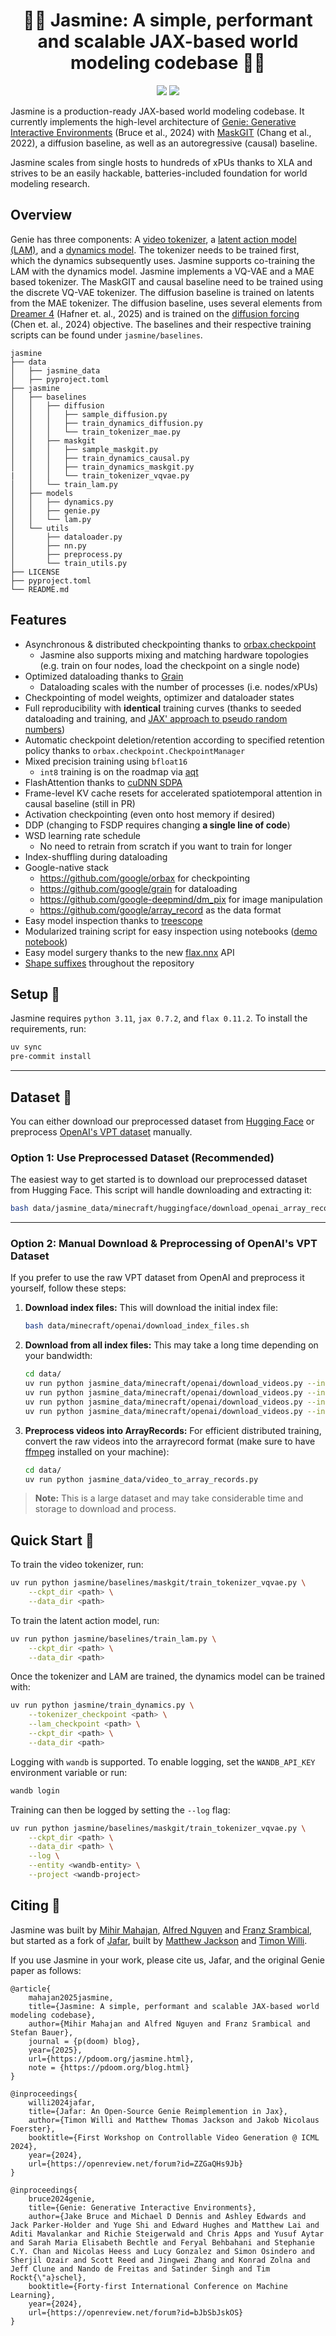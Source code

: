 <h1 align="center">🧞‍♀️ Jasmine: A simple, performant and scalable JAX-based world modeling codebase 🧞‍♀️</h1>

<p align="center">
    <a href= "https://github.com/FLAIROx/jafar/blob/main/LICENSE">
        <img src="https://img.shields.io/badge/license-Apache2.0-blue.svg" /></a>
    <a href= "https://github.com/psf/black">
        <img src="https://img.shields.io/badge/code%20style-black-000000.svg" /></a>
</p>

Jasmine is a production-ready JAX-based world modeling codebase. It currently implements the high-level architecture of [Genie: Generative Interactive Environments](https://arxiv.org/abs/2402.15391) (Bruce et al., 2024) with [MaskGIT](https://arxiv.org/abs/2202.04200) (Chang et al., 2022), a diffusion baseline, as well as an autoregressive (causal) baseline. 

Jasmine scales from single hosts to hundreds of xPUs thanks to XLA and strives to be an easily hackable, batteries-included foundation for world modeling research.

<h2 name="overview" id="overview">Overview</h2>

Genie has three components: A [video tokenizer](jasmine/models/tokenizer.py), a [latent action model (LAM)](jasmine/models/lam.py), and a [dynamics model](jasmine/models/dynamics.py). 
The tokenizer needs to be trained first, which the dynamics subsequently uses. Jasmine supports co-training the LAM with the dynamics model.
Jasmine implements a VQ-VAE and a MAE based tokenizer. The MaskGIT and causal baseline need to be trained using the discrete VQ-VAE tokenizer. The diffusion baseline is trained on latents from the MAE tokenizer.  The diffusion baseline, uses several elements from [Dreamer 4](https://arxiv.org/abs/2509.24527) (Hafner et. al., 2025) and is trained on the [diffusion forcing](https://arxiv.org/abs/2407.01392) (Chen et. al., 2024) objective.
The baselines and their respective training scripts can be found under `jasmine/baselines`.
```
jasmine
├── data
│   ├── jasmine_data
│   ├── pyproject.toml
├── jasmine
│   ├── baselines
│   │   ├── diffusion
│   │   │   ├── sample_diffusion.py
│   │   │   ├── train_dynamics_diffusion.py
│   │   │   └── train_tokenizer_mae.py
│   │   ├── maskgit
│   │   │   ├── sample_maskgit.py
│   │   │   ├── train_dynamics_causal.py
│   │   │   ├── train_dynamics_maskgit.py
|   │   │   └── train_tokenizer_vqvae.py
│   │   └── train_lam.py
│   ├── models
│   │   ├── dynamics.py
│   │   ├── genie.py
│   │   └── lam.py
│   └── utils
│       ├── dataloader.py
│       ├── nn.py
│       ├── preprocess.py
│       └── train_utils.py
├── LICENSE
├── pyproject.toml
└── README.md
```

<h2 name="overview" id="overview">Features</h2>

- Asynchronous & distributed checkpointing thanks to [orbax.checkpoint](https://github.com/google/orbax)
    - Jasmine also supports mixing and matching hardware topologies (e.g. train on four nodes, load the checkpoint on a single node)
- Optimized dataloading thanks to [Grain](https://github.com/google/grain)
    - Dataloading scales with the number of processes (i.e. nodes/xPUs)
- Checkpointing of model weights, optimizer and dataloader states
- Full reproducibility with **identical** training curves (thanks to seeded dataloading and training, and [JAX' approach to pseudo random numbers](https://docs.jax.dev/en/latest/random-numbers.html))
- Automatic checkpoint deletion/retention according to specified retention policy thanks to `orbax.checkpoint.CheckpointManager`
- Mixed precision training using `bfloat16`
    - `int8` training is on the roadmap via [aqt](https://github.com/google/aqt)
- FlashAttention thanks to [cuDNN SDPA](https://github.com/jax-ml/jax/blob/a155c5a9997924170e0067d552351a9833c12c11/jax/_src/cudnn/fused_attention_stablehlo.py#L842)
- Frame-level KV cache resets for accelerated spatiotemporal attention in causal baseline (still in PR)
- Activation checkpointing (even onto host memory if desired)
- DDP (changing to FSDP requires changing **a single line of code**)
- WSD learning rate schedule
    -  No need to retrain from scratch if you want to train for longer
- Index-shuffling during dataloading
- Google-native stack
    - https://github.com/google/orbax for checkpointing
    - https://github.com/google/grain for dataloading
    - https://github.com/google-deepmind/dm_pix for image manipulation
    - https://github.com/google/array_record as the data format
- Easy model inspection thanks to [treescope](https://github.com/google-deepmind/treescope)
- Modularized training script for easy inspection using notebooks ([demo notebook](https://colab.research.google.com/drive/1zHkciFIZxXloJgue9F5LtFlA0m00rJIf?usp=sharing))
- Easy model surgery thanks to the new [flax.nnx](https://flax.readthedocs.io/en/latest/migrating/linen_to_nnx.html) API
- [Shape suffixes](https://medium.com/@NoamShazeer/shape-suffixes-good-coding-style-f836e72e24fd) throughout the repository

<h2 name="start" id="start">Setup 🧗</h2>

Jasmine requires `python 3.11`, `jax 0.7.2`, and `flax 0.11.2`. To install the requirements, run:

```bash
uv sync
pre-commit install
```

---

<h2 name="dataset" id="dataset">Dataset 📂</h2>

You can either download our preprocessed dataset from [Hugging Face](https://huggingface.co/datasets/p-doom/open_ai_minecraft_arrayrecords_chunked) or preprocess [OpenAI's VPT dataset](https://github.com/openai/Video-Pre-Training) manually.

### Option 1: Use Preprocessed Dataset (Recommended)

The easiest way to get started is to download our preprocessed dataset from Hugging Face. This script will handle downloading and extracting it:

```bash
bash data/jasmine_data/minecraft/huggingface/download_openai_array_records.sh
```

---

### Option 2: Manual Download & Preprocessing of OpenAI's VPT Dataset

If you prefer to use the raw VPT dataset from OpenAI and preprocess it yourself, follow these steps:

1. **Download index files:**
   This will download the initial index file:

   ```bash
   bash data/minecraft/openai/download_index_files.sh
   ```

2. **Download from all index files:**
   This may take a long time depending on your bandwidth:

   ```bash
   cd data/
   uv run python jasmine_data/minecraft/openai/download_videos.py --index_file_path data/open_ai_index_files/all_7xx_Apr_6.json
   uv run python jasmine_data/minecraft/openai/download_videos.py --index_file_path data/open_ai_index_files/all_8xx_Jun_29.json
   uv run python jasmine_data/minecraft/openai/download_videos.py --index_file_path data/open_ai_index_files/all_9xx_Jun_29.json
   uv run python jasmine_data/minecraft/openai/download_videos.py --index_file_path data/open_ai_index_files/all_10xx_Jun_29.json
   ```

3. **Preprocess videos into ArrayRecords:**
   For efficient distributed training, convert the raw videos into the arrayrecord format (make sure to have [ffmpeg](https://github.com/FFmpeg/FFmpeg) installed on your machine):

   ```bash
   cd data/
   uv run python jasmine_data/video_to_array_records.py
   ```

> **Note:** This is a large dataset and may take considerable time and storage to download and process.


<h2 name="train" id="train">Quick Start 🚀 </h2>


To train the video tokenizer, run:

```bash
uv run python jasmine/baselines/maskgit/train_tokenizer_vqvae.py \
    --ckpt_dir <path> \
    --data_dir <path>
```

To train the latent action model, run:

```bash
uv run python jasmine/baselines/train_lam.py \
    --ckpt_dir <path> \
    --data_dir <path>
```

Once the tokenizer and LAM are trained, the dynamics model can be trained with:

```bash
uv run python jasmine/train_dynamics.py \
    --tokenizer_checkpoint <path> \
    --lam_checkpoint <path> \
    --ckpt_dir <path> \
    --data_dir <path>
```

Logging with `wandb` is supported. To enable logging, set the `WANDB_API_KEY` environment variable or run:

```bash
wandb login
```

Training can then be logged by setting the `--log` flag:

```bash
uv run python jasmine/baselines/maskgit/train_tokenizer_vqvae.py \
    --ckpt_dir <path> \
    --data_dir <path> \
    --log \
    --entity <wandb-entity> \
    --project <wandb-project>
```

<h2 name="cite" id="cite">Citing 📜 </h2>

Jasmine was built by [Mihir Mahajan](https://maharajamihir.github.io/), [Alfred Nguyen](https://avocadoali.github.io/) and [Franz Srambical](https://srambical.fr/), but started as a fork of [Jafar](https://github.com/flairox/jafar), built by [Matthew Jackson](https://matthewtjackson.com) and [Timon Willi](https://www.timonwilli.com).

If you use Jasmine in your work, please cite us, Jafar, and the original Genie paper as follows:

```
@article{
    mahajan2025jasmine,
    title={Jasmine: A simple, performant and scalable JAX-based world modeling codebase},
    author={Mihir Mahajan and Alfred Nguyen and Franz Srambical and Stefan Bauer},
    journal = {p(doom) blog},
    year={2025},
    url={https://pdoom.org/jasmine.html},
    note = {https://pdoom.org/blog.html}
}
```
```
@inproceedings{
    willi2024jafar,
    title={Jafar: An Open-Source Genie Reimplemention in Jax},
    author={Timon Willi and Matthew Thomas Jackson and Jakob Nicolaus Foerster},
    booktitle={First Workshop on Controllable Video Generation @ ICML 2024},
    year={2024},
    url={https://openreview.net/forum?id=ZZGaQHs9Jb}
}
```
```
@inproceedings{
    bruce2024genie,
    title={Genie: Generative Interactive Environments},
    author={Jake Bruce and Michael D Dennis and Ashley Edwards and Jack Parker-Holder and Yuge Shi and Edward Hughes and Matthew Lai and Aditi Mavalankar and Richie Steigerwald and Chris Apps and Yusuf Aytar and Sarah Maria Elisabeth Bechtle and Feryal Behbahani and Stephanie C.Y. Chan and Nicolas Heess and Lucy Gonzalez and Simon Osindero and Sherjil Ozair and Scott Reed and Jingwei Zhang and Konrad Zolna and Jeff Clune and Nando de Freitas and Satinder Singh and Tim Rockt{\"a}schel},
    booktitle={Forty-first International Conference on Machine Learning},
    year={2024},
    url={https://openreview.net/forum?id=bJbSbJskOS}
}
```
